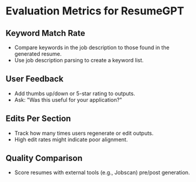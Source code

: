 # Evaluation Metrics for ResumeGPT

## Keyword Match Rate
- Compare keywords in the job description to those found in the generated resume.
- Use job description parsing to create a keyword list.

## User Feedback
- Add thumbs up/down or 5-star rating to outputs.
- Ask: "Was this useful for your application?"

## Edits Per Section
- Track how many times users regenerate or edit outputs.
- High edit rates might indicate poor alignment.

## Quality Comparison
- Score resumes with external tools (e.g., Jobscan) pre/post generation.